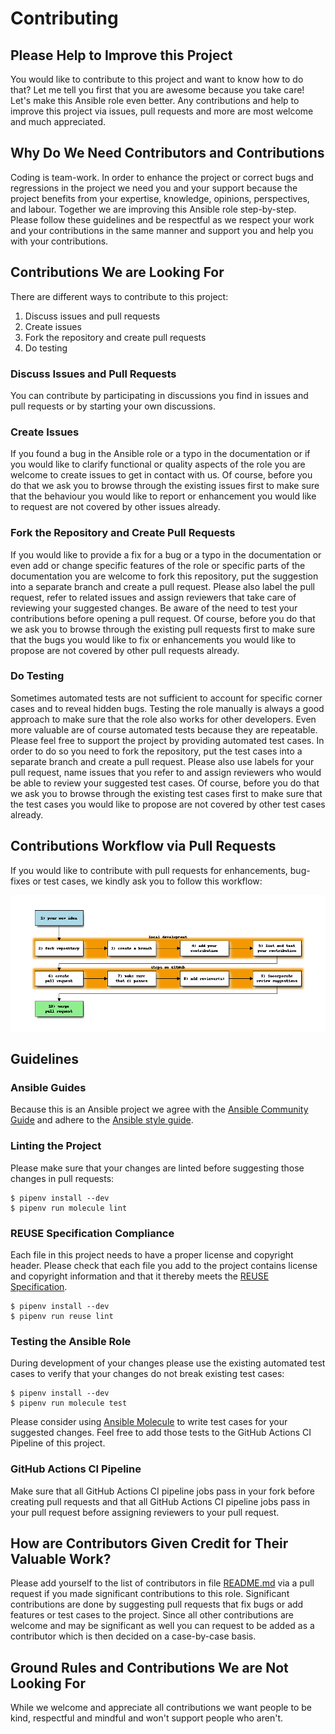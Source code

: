 <!--
SPDX-FileCopyrightText: 2022 Helmholtz Centre for Environmental Research (UFZ)
SPDX-FileCopyrightText: 2022 Helmholtz-Zentrum Dresden-Rossendorf (HZDR)

SPDX-License-Identifier: Apache-2.0
-->

# Contributing

## Please Help to Improve this Project 

You would like to contribute to this project and want to know how to do that?
Let me tell you first that you are awesome because you take care!
Let's make this Ansible role even better.
Any contributions and help to improve this project via issues, pull requests
and more are most welcome and much appreciated.

## Why Do We Need Contributors and Contributions

Coding is team-work.
In order to enhance the project or correct bugs and regressions in the project
we need you and your support because the project benefits from your expertise,
knowledge, opinions, perspectives, and labour.
Together we are improving this Ansible role step-by-step.
Please follow these guidelines and be respectful as we respect your work and
your contributions in the same manner and support you and help you with your
contributions.

## Contributions We are Looking For

There are different ways to contribute to this project:

1. Discuss issues and pull requests
2. Create issues
3. Fork the repository and create pull requests
4. Do testing

###  Discuss Issues and Pull Requests

You can contribute by participating in discussions you find in issues and 
pull requests or by starting your own discussions.

### Create Issues

If you found a bug in the Ansible role or a typo in the documentation or
if you would like to clarify functional or quality aspects of the role
you are welcome to create issues to get in contact with us.
Of course, before you do that we ask you to browse through the existing issues
first to make sure that the behaviour you would like to report or enhancement
you would like to request are not covered by other issues already.

### Fork the Repository and Create Pull Requests

If you would like to provide a fix for a bug or a typo in the documentation or
even add or change specific features of the role or specific parts of the
documentation you are welcome to fork this repository, put the suggestion into
a separate branch and create a pull request.
Please also label the pull request, refer to related issues and assign
reviewers that take care of reviewing your suggested changes.
Be aware of the need to test your contributions before opening a pull request.
Of course, before you do that we ask you to browse through the existing
pull requests first to make sure that the bugs you would like to fix or
enhancements you would like to propose are not covered by other pull requests
already.

### Do Testing

Sometimes automated tests are not sufficient to account for specific corner 
cases and to reveal hidden bugs.
Testing the role manually is always a good approach to make sure that the role
also works for other developers.
Even more valuable are of course automated tests because they are repeatable.
Please feel free to support the project by providing automated test cases.
In order to do so you need to fork the repository, put the test cases into
a separate branch and create a pull request.
Please also use labels for your pull request, name issues that you refer to
and assign reviewers who would be able to review your suggested test cases.
Of course, before you do that we ask you to browse through the existing
test cases first to make sure that the test cases you would like to propose
are not covered by other test cases already.

## Contributions Workflow via Pull Requests

If you would like to contribute with pull requests for enhancements, bug-fixes
or test cases, we kindly ask you to follow this workflow:

![Development Workflow](docs/images/workflow.png)

## Guidelines

### Ansible Guides

Because this is an Ansible project we agree with the 
[Ansible Community Guide](https://docs.ansible.com/ansible/latest/community/index.html)
and adhere to the
[Ansible style guide](https://ansible.readthedocs.io/en/stable/dev_guide/style_guide/index.html).

### Linting the Project

Please make sure that your changes are linted before suggesting those changes
in pull requests:

```shell
$ pipenv install --dev
$ pipenv run molecule lint
```

### REUSE Specification Compliance

Each file in this project needs to have a proper license and copyright header.
Please check that each file you add to the project contains license and 
copyright information and that it thereby meets the
[REUSE Specification](https://reuse.software/spec/).

```shell
$ pipenv install --dev
$ pipenv run reuse lint
```

### Testing the Ansible Role

During development of your changes please use the existing automated test cases
to verify that your changes do not break existing test cases:

```shell
$ pipenv install --dev
$ pipenv run molecule test
````

Please consider using
[Ansible Molecule](https://molecule.readthedocs.io/en/latest/)
to write test cases for your suggested changes.
Feel free to add those tests to the GitHub Actions CI Pipeline of this project.

### GitHub Actions CI Pipeline

Make sure that all GitHub Actions CI pipeline jobs pass in your fork before
creating pull requests and that all GitHub Actions CI pipeline jobs pass in
your pull request before assigning reviewers to your pull request.

## How are Contributors Given Credit for Their Valuable Work?

Please add yourself to the list of contributors in file 
[README.md](README.md#contributors) 
via a pull request if you made significant contributions to this role.
Significant contributions are done by suggesting pull requests that fix
bugs or add features or test cases to the project.
Since all other contributions are welcome and may be significant as well 
you can request to be added as a contributor which is then decided on a 
case-by-case basis.

## Ground Rules and Contributions We are Not Looking For

While we welcome and appreciate all contributions we want people to be kind,
respectful and mindful and won't support people who aren't.
